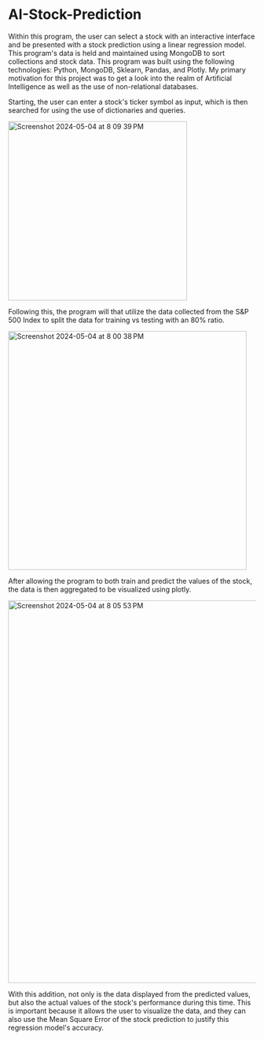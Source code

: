 # AI-Stock-Prediction

Within this program, the user can select a stock with an interactive interface and be presented with a stock prediction using a linear regression model. 
This program's data is held and maintained using MongoDB to sort collections and stock data.
This program was built using the following technologies: Python, MongoDB, Sklearn, Pandas, and Plotly.
My primary motivation for this project was to get a look into the realm of Artificial Intelligence as well as the use of non-relational databases.

Starting, the user can enter a stock's ticker symbol as input, which is then searched for using the use of dictionaries and queries. 

<img width="364" alt="Screenshot 2024-05-04 at 8 09 39 PM" src="https://github.com/mattsel/AI-Stock-Prediction/assets/141775337/5989ccf8-57d9-4514-ad6f-6307e64d48af">


Following this, the program will that utilize the data collected from the S&P 500 Index to split the data for training vs testing with an 80% ratio. 

<img width="485" alt="Screenshot 2024-05-04 at 8 00 38 PM" src="https://github.com/mattsel/AI-Stock-Prediction/assets/141775337/a1547261-de56-48c3-8606-eca9c18e003a">


After allowing the program to both train and predict the values of the stock, the data is then aggregated to be visualized using plotly.

<img width="777" alt="Screenshot 2024-05-04 at 8 05 53 PM" src="https://github.com/mattsel/AI-Stock-Prediction/assets/141775337/4888a55f-a41a-42a3-afe1-342e30aeb42a">


With this addition, not only is the data displayed from the predicted values, but also the actual values of the stock's performance during this time. 
This is important because it allows the user to visualize the data, and they can also use the Mean Square Error of the stock prediction to justify this regression model's accuracy.

